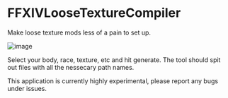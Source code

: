 # FFXIVLooseTextureCompiler
Make loose texture mods less of a pain to set up.

![image](https://user-images.githubusercontent.com/7157688/213757189-53beb3c1-7500-4033-b664-d485fde04718.png)

Select your body, race, texture, etc and hit generate. The tool should spit out files with all the nessecary path names.

This application is currently highly experimental, please report any bugs under issues.
